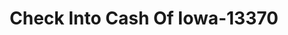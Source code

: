 ---
f_zip-code: 50311
f_state-code: IA
title: Check Into Cash Of Iowa-13370
f_phone: 515-255-2443
f_city-only: Des Moines
f_address: 4125A University Ave Des Moines
f_location-unique-id: '13370'
slug: check-into-cash-of-iowa-13370
updated-on: '2024-05-30T13:46:58.046Z'
created-on: '2024-05-30T13:36:59.803Z'
published-on: '2024-05-30T13:54:32.469Z'
f_city-state: cms/city/des-moines-ia.md
f_company: cms/company/check-into-cash-of-iowa.md
f_state: cms/state/iowa.md
layout: '[payday-loan].html'
tags: payday-loan
---
